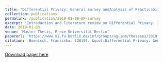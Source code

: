 ```yaml
---
title: "Differential Privacy: General Survey andAnalysis of Practicabilityin the Context of Machine Learning"
collection: publications
permalink: /publication/2019-01-08-DP-survey
excerpt: 'Introduction and literature review on Differential Privacy. Implementation and performance evaluation several Differentially Privacy linear regression models.'
date: 2019-01-08
venue: 'Master Thesis, Freie Universität Berlin'
paperurl: 'https://www.mi.fu-berlin.de/inf/groups/ag-idm/theseses/2019_Boenisch_MSc.pdf'
citation: 'Boenisch, Franziska. (2019). &quot;Differential Privacy: General Survey and Analysis of Practicabilityin the Context of Machine Learning.&quot; <i>Master Thesis</i>. Freie Universität Berlin.'
---
```



[Download paper here](https://github.com/fraboeni/fraboeni.github.io/blob/master/files/Master-Boenisch.pdf)
